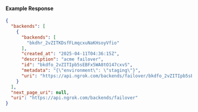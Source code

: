 <!-- Code generated for API Clients. DO NOT EDIT. -->
#### Example Response
```json
{
  "backends": [
    {
      "backends": [
        "bkdhr_2vZITKDsfFLmqcxuNaKHsoyVfio"
      ],
      "created_at": "2025-04-11T04:36:15Z",
      "description": "acme failover",
      "id": "bkdfo_2vZITIpb5sEBFx5WA8tO147cxvS",
      "metadata": "{\"environment\": \"staging\"}",
      "uri": "https://api.ngrok.com/backends/failover/bkdfo_2vZITIpb5sEBFx5WA8tO147cxvS"
    }
  ],
  "next_page_uri": null,
  "uri": "https://api.ngrok.com/backends/failover"
}
